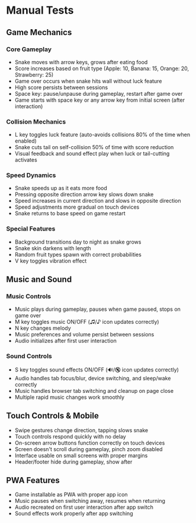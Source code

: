 # Manual Tests

## Game Mechanics

### Core Gameplay
- Snake moves with arrow keys, grows after eating food
- Score increases based on fruit type (Apple: 10, Banana: 15, Orange: 20, Strawberry: 25)
- Game over occurs when snake hits wall without luck feature
- High score persists between sessions
- Space key: pause/unpause during gameplay, restart after game over
- Game starts with space key or any arrow key from initial screen (after interaction)

### Collision Mechanics
- L key toggles luck feature (auto-avoids collisions 80% of the time when enabled)
- Snake cuts tail on self-collision 50% of time with score reduction
- Visual feedback and sound effect play when luck or tail-cutting activates

### Speed Dynamics
- Snake speeds up as it eats more food
- Pressing opposite direction arrow key slows down snake
- Speed increases in current direction and slows in opposite direction
- Speed adjustments more gradual on touch devices
- Snake returns to base speed on game restart

### Special Features
- Background transitions day to night as snake grows
- Snake skin darkens with length
- Random fruit types spawn with correct probabilities
- V key toggles vibration effect

## Music and Sound

### Music Controls
- Music plays during gameplay, pauses when game paused, stops on game over
- M key toggles music ON/OFF (♫/♪ icon updates correctly)
- N key changes melody
- Music preferences and volume persist between sessions
- Audio initializes after first user interaction

### Sound Controls
- S key toggles sound effects ON/OFF (🔊/🔇 icon updates correctly)
- Audio handles tab focus/blur, device switching, and sleep/wake correctly
- Music handles browser tab switching and cleanup on page close
- Multiple rapid music changes work smoothly

## Touch Controls & Mobile
- Swipe gestures change direction, tapping slows snake
- Touch controls respond quickly with no delay
- On-screen arrow buttons function correctly on touch devices
- Screen doesn't scroll during gameplay, pinch zoom disabled
- Interface usable on small screens with proper margins
- Header/footer hide during gameplay, show after

## PWA Features
- Game installable as PWA with proper app icon
- Music pauses when switching away, resumes when returning
- Audio recreated on first user interaction after app switch
- Sound effects work properly after app switching
